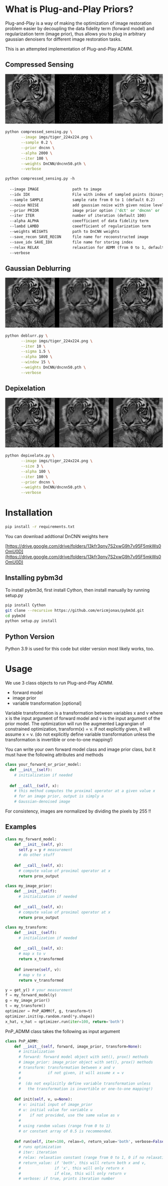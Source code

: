# What is Plug-and-Play Priors?
Plug-and-Play is a way of making the optimization of image restoration problem easier by decoupling the data fidelity term (forward model) and regularization term (image prior), thus allows you to plug in arbitrary gaussian denoisers for different image restoration tasks.

This is an attempted implementation of Plug-and-Play ADMM.

## Compressed Sensing
![Alt text](result/tiger_dncnn.png?raw=true "Compressed Sensing")

```bash
python compressed_sensing.py \
       --image imgs/tiger_224x224.png \
       --sample 0.2 \
       --prior dncnn \
       --alpha 2000 \
       --iter 100 \
       --weights DnCNN/dncnn50.pth \
       --verbose
```
```markdown
python compressed_sensing.py -h

  --image IMAGE               path to image
  --idx IDX                   File with index of sampled points (binary int32)
  --sample SAMPLE             sample rate from 0 to 1 (default 0.2)
  --noise NOISE               add gaussian noise with given noise level (default 0)
  --prior PRIOR               image prior option ['dct' or 'dncnn' or 'tv' or 'bm3d']
  --iter ITER                 number of iteration (default 100)
  --alpha ALPHA               coeefficient of data fidelity term
  --lambd LAMBD               coeefficient of regularization term
  --weights WEIGHTS           path to DnCNN weights
  --save_recon SAVE_RECON     file name for recoonstructed image
  --save_idx SAVE_IDX         file name for storing index
  --relax RELAX               relaxation for ADMM (from 0 to 1, default 0)
  --verbose
```

## Gaussian Deblurring
![Alt text](result/gaussian_deblur_1515.PNG?raw=true "Gaussian Deblurring")

```bash
python deblurr.py \
       --image imgs/tiger_224x224.png \
       --iter 10 \
       --sigma 1.5 \
       --alpha 1000 \
       --window 15 \
       --weights DnCNN/dncnn50.pth \
       --verbose
```

## Depixelation
![Alt text](result/depixelize_result.PNG?raw=true "Depixelation")

```bash
python depixelate.py \
       --image imgs/tiger_224x224.png \
       --size 3 \
       --alpha 100 \
       --iter 100 \
       --prior dncnn \
       --weights DnCNN/dncnn50.pth \
       --verbose
```

# Installation

```bash
pip install -r requirements.txt
```

You can download addtional DnCNN weights here

[https://drive.google.com/drive/folders/13kfr3qny7S2xwG9h7v95F5mkWs0OmU0D](https://drive.google.com/drive/folders/13kfr3qny7S2xwG9h7v95F5mkWs0OmU0D)

## Installing pybm3d

To install pybm3d, first install Cython, then install manually by running setup.py
```bash
pip install Cython
git clone --recursive https://github.com/ericmjonas/pybm3d.git
cd pybm3d
python setup.py install
```

## Python Version
Python 3.9 is used for this code but older version most likely works, too.

# Usage

We use 3 class objects to run Plug-and-Play ADMM.
- forward model
- image prior
- variable transformation [optional]

Variable transformation is a transformation between variables x and v where x is the input argument of forward model and v is the input argument of the prior model. The optimization will run the augmented Lagrangian of constrained optimization, transform(x) = v. If not explicitly given, it will assume x = v. (do not explicitly define variable transformation unless the transformation is invertible or one-to-one mapping!)

You can write your own forward model class and image prior class, but it must have the following attributes and methods
```python
class your_forward_or_prior_model:
  def __init__(self):
    # initialization if needed

  def __call__(self, x):
    # this method computes the proximal operator at a given value x
    # for an image prior, output is simply a
    # Gaussian-denoised image
```
For consistency, images are normalized by dividing the pixels by 255 !!

## Examples
```python
class my_forward_model:
    def __init__(self, y):
      self.y = y # measurement
      # do other stuff

    def __call__(self, x):
      # compute value of proximal operator at x
      return prox_output
```

```python
class my_image_prior:
    def __init__(self):
      # initialization if needed

    def __call__(self, x):
      # compute value of proximal operator at x
      return prox_output
```

```python
class my_transform:
    def __init__(self):
      # initialization if needed

    def __call__(self, x):
      # map x to v
      return x_transformed

    def inverse(self, v):
      # map v to x
      return v_transformed
```

```python
y = get_y() # your measurement
f = my_forward_model(y)
g = my_image_prior()
t = my_transform()
optimizer = PnP_ADMM(f, g, transform=t)
optimizer.init(np.random.rand(*y.shape))
x_hat, v_hat = optimizer.run(iter=100, return='both')
```

PnP_ADMM class takes the following as input argument
```python
class PnP_ADMM:
    def __init__(self, forward, image_prior, transform=None):
      # initialization
      # forward: forward model object with set(), prox() methods
      # image_prior: image_prior object with set(), prox() methods
      # transform: transformation between x and v
      #            if not given, it will assume x = v
      #
      #  (do not explicitly define variable transformation unless
      #   the transformation is invertible or one-to-one mapping!)

    def init(self, v, u=None):
      # v: initial input of image_prior
      # u: initial value for variable u
      #    if not provided, use the same value as v
      #
      # using random values (range from 0 to 1) 
      # or constant array of 0.5 is recommended.

    def run(self, iter=100, relax=0, return_value='both', verbose=False):
      # runs optimization
      # iter: iteration
      # relax: relaxation constant (range from 0 to 1, 0 if no relaxation)
      # return_value: if 'both', this will return both x and v,
      #               if 'x', this will only return x
      #               if else, this will only return v                
      # verbose: if true, prints iteration number
```
